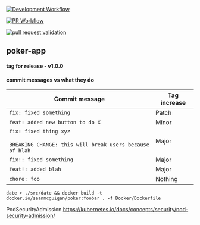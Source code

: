 
[![Development Workflow](https://github.com/seanmcguigan/poker-app/workflows/dev%20deploy%20dockerimage/badge.svg)](https://github.com/seanmcguigan/poker-app/actions?query=workflow%3A"dev%20deploy%20dockerimage")

[![PR Workflow](https://github.com/seanmcguigan/poker-app/workflows/pull%20request%20validation/badge.svg)](https://github.com/seanmcguigan/poker-app/actions?query=workflow%3A"pull%20request%20validation")

[![pull request validation](https://github.com/seanmcguigan/poker-app/actions/workflows/pr.yaml/badge.svg?event=pull_request)](https://github.com/seanmcguigan/poker-app/actions/workflows/pr.yaml)


## poker-app

#### tag for release - v1.0.0

#### commit messages vs what they do

| Commit message                                                                         | Tag increase |
| -------------------------------------------------------------------------------------- | ------------ |
| `fix: fixed something`                                                                 | Patch        |
| `feat: added new button to do X`                                                       | Minor        |
| `fix: fixed thing xyz`<br><br>`BREAKING CHANGE: this will break users because of blah` | Major        |
| `fix!: fixed something`                                                                | Major        |
| `feat!: added blah`                                                                    | Major        |
| `chore: foo`                                                                           | Nothing      |

```date > ./src/date && docker build -t docker.io/seanmcguigan/poker:foobar . -f Docker/Dockerfile```

PodSecurityAdmission
https://kubernetes.io/docs/concepts/security/pod-security-admission/

